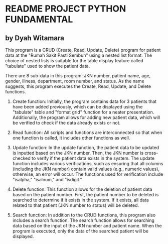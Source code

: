 # README PROJECT PYTHON FUNDAMENTAL
## by Dyah Witamara

This program is a CRUD (Create, Read, Update, Delete) program for patient data at the "Rumah Sakit Pasti Sembuh" using a nested list format. The choice of nested lists is suitable for the table display feature called "tabulate" used to show the patient data.

There are 8 sub-data in this program: JKN number, patient name, age, gender, illness, department, room number, and status. As the name suggests, this program executes the Create, Read, Update, and Delete functions.

1. Create function: Initially, the program contains data for 3 patients that have been added previously, which can be displayed using the "tabulate" table and "format grid" function for a neater presentation. Additionally, the program allows for adding new patient data, which will be verified to check if the data already exists or not.

2. Read function: All scripts and functions are interconnected so that when one function is called, it includes other functions as well.

3. Update function: In the update function, the patient data to be updated is inputted based on the JKN number. Then, the JKN number is cross-checked to verify if the patient data exists in the system. The update function includes various verifications, such as ensuring that all columns (including the JKN number) contain valid values (e.g., numeric values), otherwise, an error will occur. The functions used for verification include "isalpha," "isalnum," and "isdigit."

4. Delete function: This function allows for the deletion of patient data based on the patient number. First, the patient number to be deleted is searched to determine if it exists in the system. If it exists, all data related to that patient (JKN number to status) will be deleted.

5. Search function: In addition to the CRUD functions, this program also includes a search function. The search function allows for searching data based on the input of the JKN number and patient name. When the program is executed, only the data of the searched patient will be displayed.
